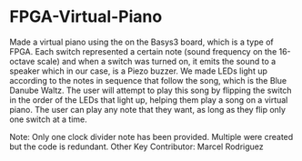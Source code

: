 # FPGA-Virtual-Piano
Made a virtual piano using the on the Basys3 board, which is a type of FPGA. Each switch represented a certain note (sound frequency on the 16-octave scale) and when a switch was turned on, it emits the sound to a speaker which in our case, is a Piezo buzzer. We made LEDs light up according to the notes in sequence that follow the song, which is the Blue Danube Waltz. The user will attempt to play this song by flipping the switch in the order of the LEDs that light up, helping them play a song on a virtual piano. The user can play any note that they want, as long as they flip only one switch at a time.

Note: Only one clock divider note has been provided. Multiple were created but the code is redundant.
Other Key Contributor: Marcel Rodriguez
